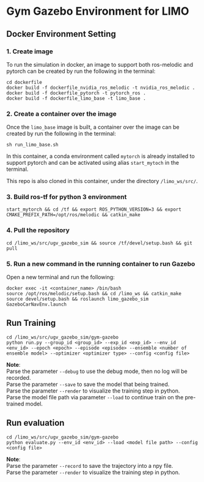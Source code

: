# Gym Gazebo Environment for LIMO
## Docker Environment Setting
### 1. Create image
To run the simulation in docker, an image to support both ros-melodic and pytorch can be created by run the following in the terminal:
```shell
cd dockerfile
docker build -f dockerfile_nvidia_ros_melodic -t nvidia_ros_melodic .
docker build -f dockerfile_pytorch -t pytorch_ros .
docker build -f dockerfile_limo_base -t limo_base .
```
### 2. Create a container over the image
Once the `limo_base` image is built, a container over the image can be created by run the following in the terminal:
```shell
sh run_limo_base.sh
```
In this container, a conda environment called `mytorch` is already installed to support pytorch and can be activated using alias `start_mytoch` in the terminal.

This repo is also cloned in this container, under the directory `/limo_ws/src/`.
### 3. Build ros-tf for python 3 environment
```shell
start_mytorch && cd /tf && export ROS_PYTHON_VERSION=3 && export CMAKE_PREFIX_PATH=/opt/ros/melodic && catkin_make
```
### 4. Pull the repository
```shell
cd /limo_ws/src/ugv_gazebo_sim && source /tf/devel/setup.bash && git pull
```
### 5. Run a new command in the running container to run Gazebo
Open a new terminal and run the following:
```shell
docker exec -it <container_name> /bin/bash
source /opt/ros/melodic/setup.bash && cd /limo_ws && catkin_make
source devel/setup.bash && roslaunch limo_gazebo_sim GazeboCarNavEnv.launch
```
## Run Training
```shell
cd /limo_ws/src/ugv_gazebo_sim/gym-gazebo
python run.py --group_id <group_id> --exp_id <exp_id> --env_id <env_id> --epoch <epoch> --episode <episode> --ensemble <number of ensemble model> --optimizer <optimizer type> --config <config file>
```
**Note**:       
Parse the parameter `--debug` to use the debug mode, then no log will be recorded.      
Parse the parameter `--save` to save the model that being trained.      
Parse the parameter `--render` to visualize the training step in python.        
Parse the model file path via parameter `--load` to continue train on the pre-trained model.

## Run evaluation
```shell
cd /limo_ws/src/ugv_gazebo_sim/gym-gazebo
python evaluate.py --env_id <env_id> --load <model file path> --config <config file>
```
**Note**:       
Parse the parameter `--record` to save the trajectory into a npy file.      
Parse the parameter `--render` to visualize the training step in python.     